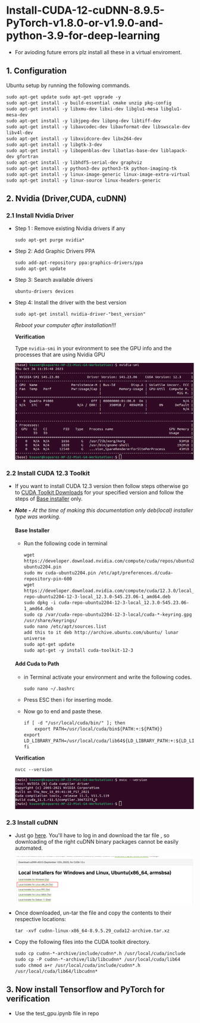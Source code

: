 # Install-CUDA-12-cuDNN-8.9.5-PyTorch-v1.8.0-or-v1.9.0-and-python-3.9-for-deep-learning

* For avioding future errors plz install all these in a virtual enviroment.

## 1. Configuration
Ubuntu setup by running the following commands.

    sudo apt-get update sudo apt-get upgrade -y
    sudo apt-get install -y build-essential cmake unzip pkg-config
    sudo apt-get install -y libxmu-dev libxi-dev libglu1-mesa libglu1-mesa-dev
    sudo apt-get install -y libjpeg-dev libpng-dev libtiff-dev
    sudo apt-get install -y libavcodec-dev libavformat-dev libswscale-dev libv4l-dev
    sudo apt-get install -y libxvidcore-dev libx264-dev
    sudo apt-get install -y libgtk-3-dev
    sudo apt-get install -y libopenblas-dev libatlas-base-dev liblapack-dev gfortran
    sudo apt-get install -y libhdf5-serial-dev graphviz
    sudo apt-get install -y python3-dev python3-tk python-imaging-tk
    sudo apt-get install -y linux-image-generic linux-image-extra-virtual
    sudo apt-get install -y linux-source linux-headers-generic

## 2. Nvidia (Driver,CUDA, cuDNN)
### 2.1 Install Nvidia Driver
* Step 1 : Remove existing Nvidia drivers if any

      sudo apt-get purge nvidia*

* Step 2: Add Graphic Drivers PPA

      sudo add-apt-repository ppa:graphics-drivers/ppa
      sudo apt-get update

* Step 3: Search available drivers

      ubuntu-drivers devices

* Step 4: Install the driver with the best version

      sudo apt-get install nvidia-driver-"best_version"

  <i>Reboot your computer after installation!!!</i>
  
  <b>Verification</b>

  Type `nvidia-smi` in your evironment to see the GPU info and the processes that are using Nvidia GPU

  <img src = 'images\nvidia-smi.png'>
  
### 2.2 Install CUDA 12.3 Toolkit
* If you want to install CUDA 12.3 version then follow steps otherwise go to <a href = "https://developer.nvidia.com/cuda-toolkit">CUDA Toolkit Downloads</a> for your specified version and follow the steps of <u>Base installer</u> only.
* <i><b>Note -</b> At the time of making this documentation only deb(local) installer type was working.</i>
  #### Base Installer
  * Run the following code in terminal

        wget https://developer.download.nvidia.com/compute/cuda/repos/ubuntu2204/x86_64/cuda-ubuntu2204.pin
        sudo mv cuda-ubuntu2204.pin /etc/apt/preferences.d/cuda-repository-pin-600
        wget https://developer.download.nvidia.com/compute/cuda/12.3.0/local_installers/cuda-repo-ubuntu2204-12-3-local_12.3.0-545.23.06-1_amd64.deb
    	sudo dpkg -i cuda-repo-ubuntu2204-12-3-local_12.3.0-545.23.06-1_amd64.deb
        sudo cp /var/cuda-repo-ubuntu2204-12-3-local/cuda-*-keyring.gpg /usr/share/keyrings/
        sudo nano /etc/apt/sources.list
        add this to it deb http://archive.ubuntu.com/ubuntu/ lunar universe
    	sudo apt-get update
    	sudo apt-get -y install cuda-toolkit-12-3

  #### Add Cuda to Path
  * in Terminal activate your environment and write the following codes.

    	sudo nano ~/.bashrc

  * Press ESC then i for inserting mode.
  * Now go to end and paste these.
  
        if [ -d "/usr/local/cuda/bin/" ]; then
    		export PATH=/usr/local/cuda/bin${PATH:+:${PATH}}
		export LD_LIBRARY_PATH=/usr/local/cuda/lib64${LD_LIBRARY_PATH:+:${LD_LIBRARY_PATH}}
        fi

  <b>Verification</b>

      nvcc --version

	<img src = 'images\nvcc.png'>

### 2.3 Install cuDNN 
* Just go <a href = 'https://developer.nvidia.com/cudnn'>here</a>. You'll have to log in and download the tar file , so downloading of the right cuDNN binary packages cannot be easily automated.

	<img src="images/cuDNN.png">

* Once downloaded, un-tar the file and copy the contents to their respective locations:

      tar -xvf cudnn-linux-x86_64-8.9.5.29_cuda12-archive.tar.xz

* Copy the following files into the CUDA toolkit directory.

      sudo cp cudnn-*-archive/include/cudnn*.h /usr/local/cuda/include
      sudo cp -P cudnn-*-archive/lib/libcudnn* /usr/local/cuda/lib64 
      sudo chmod a+r /usr/local/cuda/include/cudnn*.h /usr/local/cuda/lib64/libcudnn*

## 3. Now install Tensorflow and PyTorch for verification

* Use the test_gpu.ipynb file in repo 




